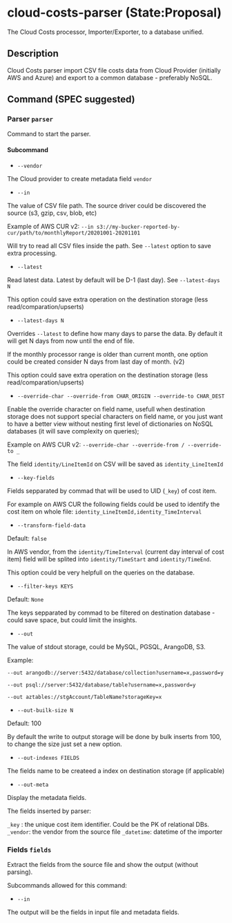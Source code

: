 # cloud-costs-parser (State:Proposal)

The Cloud Costs processor, Importer/Exporter, to a database unified.

## Description

Cloud Costs parser import CSV file costs data from Cloud Provider (initially AWS and Azure) and export to a common database - preferably NoSQL.

## Command (SPEC suggested)

### Parser `parser`

Command to start the parser.

#### Subcommand

- `--vendor`

The Cloud provider to create metadata field `vendor`

- `--in`

The value of CSV file path. The source driver could be discovered the source (s3, gzip, csv, blob, etc)

Example of AWS CUR v2: `--in s3://my-bucker-reported-by-cur/path/to/monthlyReport/20201001-20201101`

Will try to read all CSV files inside the path. See `--latest` option to save extra processing.

- `--latest`

Read latest data. Latest by default will be D-1 (last day). See `--latest-days N`

This option could save extra operation on the destination storage (less read/comparation/upserts)

- `--latest-days N`

Overrides `--latest` to define how many days to parse the data. By default it will get N days from now until the end of file.

If the monthly processor range is older than current month, one option could be created consider N days from last day of month. (v2)

This option could save extra operation on the destination storage (less read/comparation/upserts)

- `--override-char --override-from CHAR_ORIGIN --override-to CHAR_DEST`

Enable the override character on field name, usefull when destination storage does not support special characters on field name, or you just want to have a better view without nesting first level of dictionaries on NoSQL databases (it will save complexity on queries);

Example on AWS CUR v2: `--override-char --override-from / --override-to _`

The field `identity/LineItemId` on CSV will be saved as `identity_LineItemId`

- `--key-fields`

Fields sepparated by commad that will be used to UID (`_key`) of cost item.

For example on AWS CUR the following fields could be used to identify the cost item on whole file: `identity_LineItemId,identity_TimeInterval`

- `--transform-field-data`

Default: `false`

In AWS vendor, from the `identity/TimeInterval` (current day interval of cost item) field will be splited into `identity/TimeStart` and `identity/TimeEnd`.

This option could be very helpfull on the queries on the database.


- `--filter-keys KEYS`

Default: `None`

The keys sepparated by commad to be filtered on destination database - could save space, but could limit the insights.

- `--out`

The value of stdout storage, could be MySQL, PGSQL, ArangoDB, S3.


Example:

`--out arangodb://server:5432/database/collection?username=x,password=y`

`--out psql://server:5432/database/table?username=x,password=y`

`--out aztables://stgAccount/TableName?storageKey=x`

- `--out-builk-size N`

Default: 100

By default the write to output storage will be done by bulk inserts from 100, to change the size just set a new option.

- `--out-indexes FIELDS`

The fields name to be createed a index on destination storage (if applicable)

- `--out-meta`

Display the metadata fields.

The fields inserted by parser:

`_key` : the unique cost item identifier. Could be the PK of relational DBs.
`_vendor`: the vendor from the source file
`_datetime`: datetime of the importer 

### Fields `fields`

Extract the fields from the source file and show the output (without parsing).

Subcommands allowed for this command:

- `--in`

The output will be the fields in input file and metadata fields.
